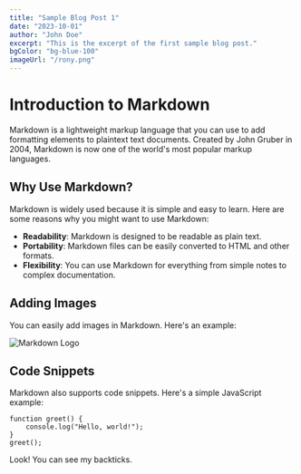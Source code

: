 ```yaml
---
title: "Sample Blog Post 1"
date: "2023-10-01"
author: "John Doe"
excerpt: "This is the excerpt of the first sample blog post."
bgColor: "bg-blue-100"
imageUrl: "/rony.png"
---
```


# Introduction to Markdown

Markdown is a lightweight markup language that you can use to add formatting elements to plaintext text documents. Created by John Gruber in 2004, Markdown is now one of the world's most popular markup languages.

## Why Use Markdown?

Markdown is widely used because it is simple and easy to learn. Here are some reasons why you might want to use Markdown:

- **Readability**: Markdown is designed to be readable as plain text.
- **Portability**: Markdown files can be easily converted to HTML and other formats.
- **Flexibility**: You can use Markdown for everything from simple notes to complex documentation.

## Adding Images

You can easily add images in Markdown. Here's an example:

![Markdown Logo](/youtube.png)

## Code Snippets

Markdown also supports code snippets. Here's a simple JavaScript example:

```
function greet() {
    console.log("Hello, world!");
}
greet();
```

Look! You can see my backticks.


